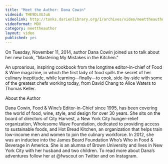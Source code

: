 ```yaml
---
title: "Meet the Author: Dana Cowin"
videoid: THE9DLVUJuA
videolink: http://tonks.darienlibrary.org/1/archives/video/meettheauthor/20141111_dana_cowin.mov
videoformat: MOV
category: meettheauthor
layout: video
published: yes
---
```


On Tuesday, November 11, 2014, author Dana Cowin joined us to talk about her new book, "Mastering My Mistakes in the Kitchen." 

An uproarious, inspiring cookbook from the longtime editor-in-chief of Food & Wine magazine, in which the first lady of food spills the secret of her culinary ineptitude, while learning—finally—to cook, side-by-side with some of the greatest chefs working today, from David Chang to Alice Waters to Thomas Keller.

About the Author

Dana Cowin, Food & Wine’s Editor-in-Chief since 1995, has been covering the world of food, wine, style, and design for over 30 years. She sits on the board of directors of City Harvest, a New York City hunger-relief organization, Wholesome Wave Foundation, dedicated to providing access to sustainable foods, and Hot Bread Kitchen, an organization that helps train low-income men and women to join the culinary workforce. In 2012, she was an inductee into the James Beard Foundation Who’s Who in Food & Beverage in America. She is an alumna of Brown University and lives in New York City with her husband and two children. To read more about Dana’s adventures follow her at @fwscout on Twitter and on Instagram.